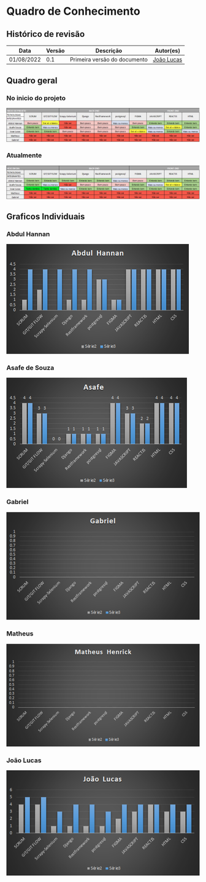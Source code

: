 # Quadro de Conhecimento

## Histórico de revisão

| Data       | Versão | Descrição                      | Autor(es)                                                  |
| ---------- | ------ | ------------------------------ | ---------------------------------------------------------- |
| 01/08/2022 | 0.1    | Primeira versão do documento | [João Lucas](https://github.com/HacKairos) |

## Quadro geral

### No inicio do projeto 

![Quadro Inicial](../assets/images/QuadroInicial.png)

### Atualmente

![Quadro Final](../assets/images/QuadroFinal.png)

## Graficos Individuais

### Abdul Hannan
![Abdul](../assets/images/Abdul.png)

### Asafe de Souza
![Asafe](../assets/images/Asafe.png)

### Gabriel
![Gabriel](../assets/images/Gabriel.png)

### Matheus
![Matheus](../assets/images/Matheus.png)

### João Lucas
![Joao](../assets/images/Joao.png)

